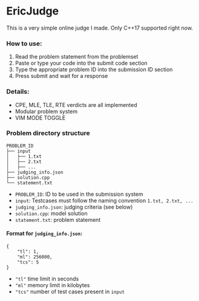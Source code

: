 # EricJudge

This is a very simple online judge I made. Only C++17 supported right now.

### How to use:
1. Read the problem statement from the problemset
2. Paste or type your code into the submit code section
3. Type the appropriate problem ID into the submission ID section
4. Press submit and wait for a response

### Details:
- CPE, MLE, TLE, RTE verdicts are all implemented
- Modular problem system
- VIM MODE TOGGLE

### Problem directory structure
```
PROBLEM_ID
├── input
│   ├── 1.txt
│   ├── 2.txt
│   ├── ...
├── judging_info.json
├── solution.cpp
└── statement.txt
```
- `PROBLEM_ID`: ID to be used in the submission system
- `input`: Testcases must follow the naming convention `1.txt, 2.txt, ...`
- `judging_info.json`: judging criteria (see below)
- `solution.cpp`: model solution
- `statement.txt`: problem statement

#### Format for `judging_info.json`:
```
{
    "tl": 1,
    "ml": 256000,
    "tcs": 5
}
```
- `"tl"` time limit in seconds
- `"ml"` memory limit in kilobytes
- `"tcs"` number of test cases present in `input`
